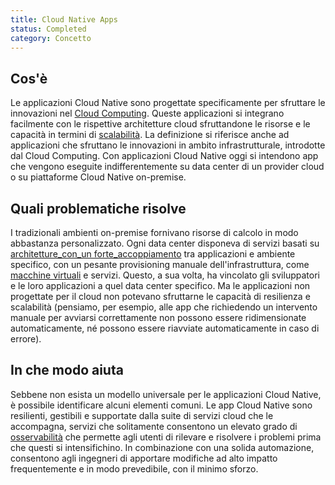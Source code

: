 ```yaml
---
title: Cloud Native Apps
status: Completed
category: Concetto
---
```


## Cos'è
Le applicazioni Cloud Native sono progettate specificamente per sfruttare le innovazioni nel [Cloud Computing](it/cloud_computing/). Queste applicazioni si integrano facilmente con le rispettive architetture cloud sfruttandone le risorse e le capacità in termini di [scalabilità](it/scalability/). La definizione si riferisce anche ad applicazioni che sfruttano le innovazioni in ambito infrastrutturale, introdotte dal Cloud Computing. Con applicazioni Cloud Native oggi si intendono app che vengono eseguite indifferentemente su data center di un provider cloud o su piattaforme Cloud Native on-premise.

## Quali problematiche risolve
I tradizionali ambienti on-premise fornivano risorse di calcolo in modo abbastanza personalizzato. Ogni data center disponeva di servizi basati su [architetture_con_un forte_accoppiamento](/it/tightly_coupled_architectures/) tra applicazioni e ambiente specifico, con un pesante provisioning manuale dell'infrastruttura, come [macchine virtuali](/it/virtual_machine/) e servizi. Questo, a sua volta, ha vincolato gli sviluppatori e le loro applicazioni a quel data center specifico. Ma le applicazioni non progettate per il cloud non potevano sfruttarne le capacità di resilienza e scalabilità (pensiamo, per esempio, alle app che richiedendo un intervento manuale per avviarsi correttamente non possono essere ridimensionate automaticamente, né possono essere riavviate automaticamente in caso di errore).

## In che modo aiuta
Sebbene non esista un modello universale per le applicazioni Cloud Native, è possibile identificare alcuni elementi comuni. Le app Cloud Native sono resilienti, gestibili e supportate dalla suite di servizi cloud che le accompagna, servizi che solitamente consentono un elevato grado di [osservabilità](/it/observability/) che permette agli utenti di rilevare e risolvere i problemi prima che questi si intensifichino. In combinazione con una solida automazione, consentono agli ingegneri di apportare modifiche ad alto impatto frequentemente e in modo prevedibile, con il minimo sforzo.
